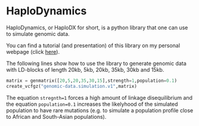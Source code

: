 # HaploDynamics
HaploDynamics, or HaploDX for short, is a python library that one can use to simulate genomic data.

You can find a tutorial (and presentation) of this library on my personal webpage (click <a href="https://www.normalesup.org/~tuyeras/node_diss/blg/home.php?page=blg_stat/stat_1/home.php">here</a>).

The following lines show how to use the library to generate genomic data with LD-blocks of length 20kb, 5kb, 20kb, 35kb, 30kb and 15kb. 
```python
matrix = genmatrix([20,5,20,35,30,15],strength=1,population=0.1)
create_vcfgz("genomic-data.simulation.v1",matrix)
```
The equation ```stregnth=1``` forces a high amount of linkage disequilibrium and the equation ```population=0.1``` increases the likelyhood of the simulated population to have rare mutations (e.g. to simulate a population profile close to African and South-Asian populations). 
